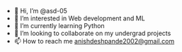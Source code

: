 - 👋 Hi, I’m @asd-05
- 👀 I’m interested in Web development and ML
- 🌱 I’m currently learning Python
- 💞️ I’m looking to collaborate on my undergrad projects
- 📫 How to reach me anishdeshpande2002@gmail.com

<!---
asd-05/asd-05 is a ✨ special ✨ repository because its `README.md` (this file) appears on your GitHub profile.
You can click the Preview link to take a look at your changes.
--->
